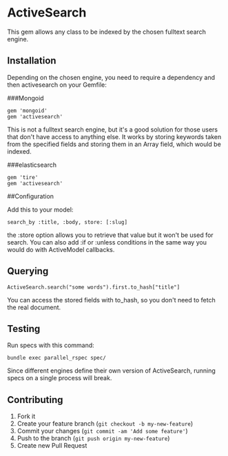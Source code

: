 # ActiveSearch

This gem allows any class to be indexed by the chosen fulltext search engine.

## Installation

Depending on the chosen engine, you need to require a dependency and then activesearch on your Gemfile:

###Mongoid

    gem 'mongoid'
    gem 'activesearch'
    
This is not a fulltext search engine, but it's a good solution for those users that don't have access to anything else.
It works by storing keywords taken from the specified fields and storing them in an Array field, which would be indexed.
    
###elasticsearch

    gem 'tire'
    gem 'activesearch'

##Configuration

Add this to your model:
      
    search_by :title, :body, store: [:slug]
    
the :store option allows you to retrieve that value but it won't be used for search.
You can also add :if or :unless conditions in the same way you would do with ActiveModel callbacks.

## Querying
  
    ActiveSearch.search("some words").first.to_hash["title"]
  
You can access the stored fields with to_hash, so you don't need to fetch the real document.

## Testing

Run specs with this command:

    bundle exec parallel_rspec spec/

Since different engines define their own version of ActiveSearch, running specs on a single process will break.

## Contributing

1. Fork it
2. Create your feature branch (`git checkout -b my-new-feature`)
3. Commit your changes (`git commit -am 'Add some feature'`)
4. Push to the branch (`git push origin my-new-feature`)
5. Create new Pull Request
